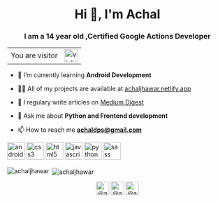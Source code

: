 <h1 align="center">Hi 👋, I'm Achal</h1>
<h3 align="center"> I am a 14 year old ,Certified Google Actions Developer </h3>
<table>
  <tr>
    <td>You are visitor</td>
    <td><img src="https://profile-counter.glitch.me/KG-1510/count.svg" alt="vistor count" height="30" /></td>
  </tr>
</table>

- 🌱 I’m currently learning **Android Development**

- 👨‍💻 All of my projects are available at [achaljhawar.netlify.app](achaljhawar.netlify.app)

- 📝 I regulary write articles on [Medium Digest](https://medium.com/@achaldps/how-to-build-a-google-assistant-action-on-dialogflow-779cd5df234a)

- 💬 Ask me about **Python and Frontend development**

- 📫 How to reach me **achaldps@gmail.com**

<p align="left"><img src="https://devicons.github.io/devicon/devicon.git/icons/android/android-original-wordmark.svg" alt="android" width="40" height="40"/>
  <img src="https://devicons.github.io/devicon/devicon.git/icons/css3/css3-original-wordmark.svg" alt="css3" width="40" height="40"/>  
  <img src="https://devicons.github.io/devicon/devicon.git/icons/html5/html5-original-wordmark.svg" alt="html5" width="40" height="40"/> 
  <img src="https://devicons.github.io/devicon/devicon.git/icons/javascript/javascript-original.svg" alt="javascript" width="40" height="40"/>    
  <img src="https://devicons.github.io/devicon/devicon.git/icons/python/python-original.svg" alt="python" width="40" height="40"/> 
  <img src="https://devicons.github.io/devicon/devicon.git/icons/sass/sass-original.svg" alt="sass" width="40" height="40"/></p><p><img align="left" src="https://github-readme-stats.vercel.app/api/top-langs/?username=achaljhawar&layout=compact&hide=html" alt="achaljhawar" /></p>

<p>&nbsp;<img align="center" src="https://github-readme-stats.vercel.app/api?username=achaljhawar&show_icons=true" alt="achaljhawar" /></p>

<p align="center">
<a href="https://twitter.com/@achaljhawar" target="blank"><img align="center" src="https://cdn.jsdelivr.net/npm/simple-icons@3.0.1/icons/twitter.svg" alt="@achaljhawar" height="30" width="30" /></a>
<a href="https://instagram.com/@achaldwx" target="blank"><img align="center" src="https://cdn.jsdelivr.net/npm/simple-icons@3.0.1/icons/instagram.svg" alt="@achaldwx" height="30" width="30" /></a>
<a href="https://medium.com/@achaldps" target="blank"><img align="center" src="https://cdn.jsdelivr.net/npm/simple-icons@3.0.1/icons/medium.svg" alt="@achaldps" height="30" width="30" /></a>
</p>
